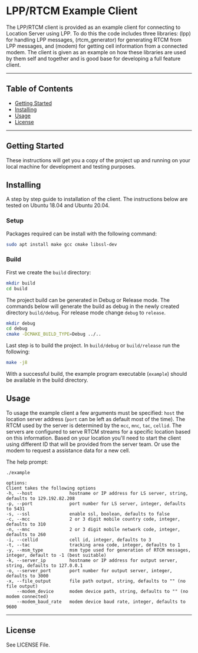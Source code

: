 # LPP/RTCM Example Client

The LPP/RTCM client is provided as an example client for connecting to Location Server using LPP. To do this the code includes three libraries: (lpp) for handling LPP messages, (rtcm_generator) for generating RTCM from LPP messages, and (modem) for getting cell information from a connected modem. The client is given as an example on how these libraries are used by them self and together and is good base for developing a full feature client.

---

## Table of Contents

- [Getting Started](#getting-started)
- [Installing](#installing)
- [Usage](#usage)
- [License](#license)

---

## Getting Started

These instructions will get you a copy of the project up and running on your local machine for development and testing purposes.

## Installing

A step by step guide to installation of the client. The instructions below are tested on Ubuntu 18.04 and Ubuntu 20.04.

### Setup

Packages required can be install with the following command:

```bash
sudo apt install make gcc cmake libssl-dev
```

### Build

First we create the `build` directory:

```bash
mkdir build
cd build
```

The project build can be generated in Debug or Release mode. The commands below will generate the build as debug in the newly created directory `build/debug`. For release mode change `debug` to `release`.

```bash
mkdir debug
cd debug
cmake -DCMAKE_BUILD_TYPE=Debug ../..
```

Last step is to build the project. In `build/debug` or `build/release` run the following:

```bash
make -j8
```

With a successful build, the example program executable (`example`) should be available in the build directory.

## Usage

To usage the example client a few arguments must be specified: `host` the location server address (`port` can be left as default most of the time). The RTCM used by the server is determined by the `mcc`, `mnc`, `tac`, `cellid`. The servers are configured to serve RTCM streams for a specific location based on this information. Based on your location you'll need to start the client using different ID that will be provided from the server team. Or use the modem to request a assistance data for a new cell.

The help prompt:

```console
./example

options:
Client takes the following options
-h, --host              hostname or IP address for LS server, string, defaults to 129.192.82.208
-p, --port              port number for LS server, integer, defaults to 5431
-s, --ssl               enable ssl, boolean, defaults to false
-c, --mcc               2 or 3 digit mobile country code, integer, defaults to 310
-n, --mnc               2 or 3 digit mobile network code, integer, defaults to 260
-i, --cellid            cell id, integer, defaults to 3
-t, --tac               tracking area code, integer, defaults to 1
-y, --msm_type          msm type used for generation of RTCM messages, integer, default to -1 (best suitable)
-k, --server_ip         hostname or IP address for output server, string, defaults to 127.0.0.1
-o, --server_port       port number for output server, integer, defaults to 3000
-x, --file_output       file path output, string, defaults to "" (no file output)
    --modem_device      modem device path, string, defaults to "" (no modem connected)
    --modem_baud_rate   modem device baud rate, integer, defaults to 9600
```

---

## License

See LICENSE File.
